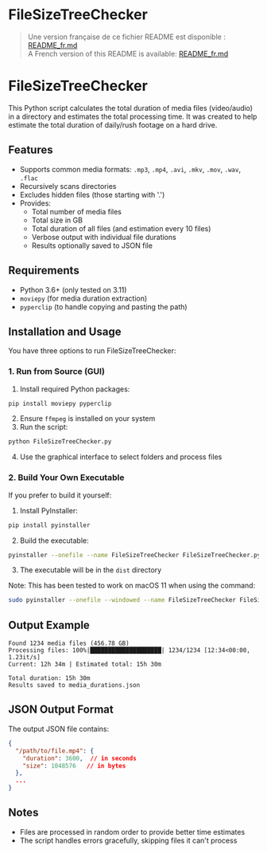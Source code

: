 # FileSizeTreeChecker

> Une version française de ce fichier README est disponible : [README_fr.md](README_fr.md)  
> A French version of this README is available: [README_fr.md](README_fr.md)

# FileSizeTreeChecker

This Python script calculates the total duration of media files (video/audio) in a directory and estimates the total processing time. It was created to help estimate the total duration of daily/rush footage on a hard drive.

## Features

- Supports common media formats: `.mp3`, `.mp4`, `.avi`, `.mkv`, `.mov`, `.wav`, `.flac`
- Recursively scans directories
- Excludes hidden files (those starting with '.')
- Provides:
  - Total number of media files
  - Total size in GB
  - Total duration of all files (and estimation every 10 files)
  - Verbose output with individual file durations
  - Results optionally saved to JSON file

## Requirements

- Python 3.6+ (only tested on 3.11)
- `moviepy` (for media duration extraction)
- `pyperclip` (to handle copying and pasting the path)

## Installation and Usage

You have three options to run FileSizeTreeChecker:

### 1. Run from Source (GUI)
1. Install required Python packages:
```bash
pip install moviepy pyperclip
```
2. Ensure `ffmpeg` is installed on your system
3. Run the script:
```bash
python FileSizeTreeChecker.py
```
4. Use the graphical interface to select folders and process files

### 2. Build Your Own Executable
If you prefer to build it yourself:
1. Install PyInstaller:
```bash
pip install pyinstaller
```
2. Build the executable:
```bash
pyinstaller --onefile --name FileSizeTreeChecker FileSizeTreeChecker.py --noconsole --hidden-import=imageio_ffmpeg
```
3. The executable will be in the `dist` directory

Note: This has been tested to work on macOS 11 when using the command:
```bash
sudo pyinstaller --onefile --windowed --name FileSizeTreeChecker FileSizeTreeChecker.py --clean
```

## Output Example

```
Found 1234 media files (456.78 GB)
Processing files: 100%|████████████████████| 1234/1234 [12:34<00:00,  1.23it/s]
Current: 12h 34m | Estimated total: 15h 30m

Total duration: 15h 30m
Results saved to media_durations.json
```

## JSON Output Format

The output JSON file contains:
```json
{
  "/path/to/file.mp4": {
    "duration": 3600,  // in seconds
    "size": 1048576   // in bytes
  },
  ...
}
```

## Notes

- Files are processed in random order to provide better time estimates
- The script handles errors gracefully, skipping files it can't process
